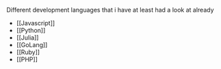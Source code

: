 Different development languages that i have at least had a look at already

- [[Javascript]]
- [[Python]]
- [[Julia]]
- [[GoLang]]
- [[Ruby]]
- [[PHP]]